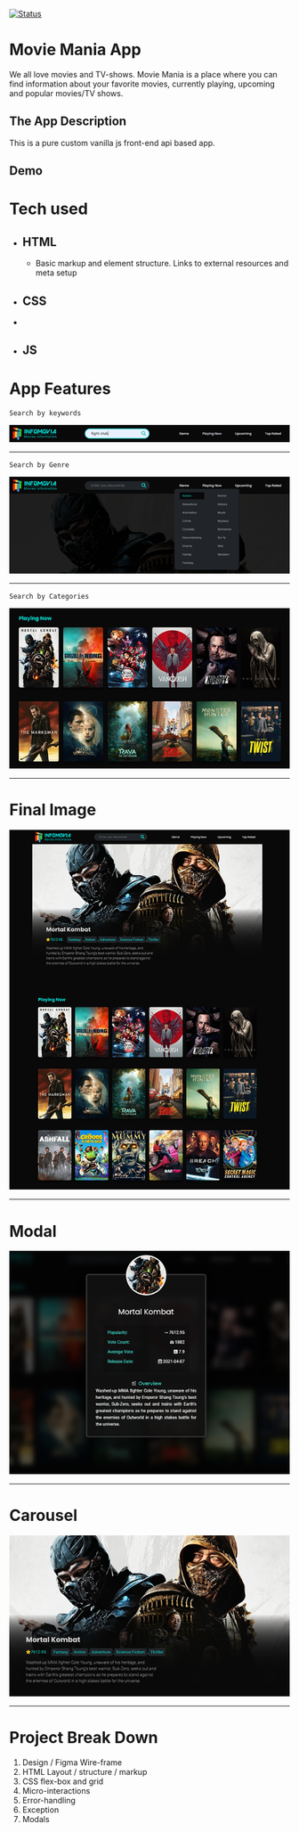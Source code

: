 [ ![Status][Badge-Status] ][Site-Page]

# Movie Mania App
We all love movies and TV-shows. Movie Mania is a place where you can find information about your favorite movies, currently playing, upcoming and popular movies/TV shows.

## The App Description
This is a pure custom vanilla js front-end api based app. 

## Demo

# Tech used
 - ## HTML
    - Basic markup and element structure. Links to external resources and meta setup
 - ## CSS
  - 
 - ## JS

# App Features
```
Search by keywords
```
![Category](./assets/images/github_resources/search.png)

- - -
```
Search by Genre
```
![Category](./assets/images/github_resources/genre.png)

- - -

```
Search by Categories
```
![Category](./assets/images/github_resources/category.png)


- - -

# Final Image
![Category](./assets/images/github_resources/screenShot.png)

- - -

 # Modal
![Category](./assets/images/github_resources/modal.png)

- - -

 # Carousel
![Category](./assets/images/github_resources/carousel.png)

- - -

# Project Break Down
 1. Design / Figma Wire-frame
 2. HTML Layout / structure / markup
 3. CSS flex-box and grid
 4. Micro-interactions
 5. Error-handling
 6. Exception
 7. Modals


[Badge-Status]: https://img.shields.io/badge/Status-In_Development-informational?style=for-the-badge
[Badge-Contributors]: https://img.shields.io/badge/Contributors-4-lightgreen?style=for-the-badge
[Site-Page]: https://

[Figma]: https://www.figma.com/file/teMV2bbWUKLSKlkn8NHn0I/Poke-Store?node-id=0%3A1
[Trello]: https://trello.com/b/fz2gTMMX/poke-store
[Google Docs]: ___

[React]: https://reactjs.org/
[Sass]: https://sass-lang.com/
[JavaScript]: https://en.wikipedia.org/wiki/JavaScript
[TypeScript]: https://www.typescriptlang.org/
[React-Router-Dom]: https://reactrouter.com/
[Badge-React]: https://img.shields.io/badge/-React-20232A.svg?&style=for-the-badge&logo=React&logoColor=61DAFB
[Badge-Sass]: https://img.shields.io/badge/-Sass-hotpink.svg?&style=for-the-badge&logo=Sass&logoColor=FFF
[Badge-JavaScript]: https://img.shields.io/badge/-JavaScript-323330.svg?&style=for-the-badge&logo=JavaScript&logoColor=F0DB4F
[Badge-TypeScript]: https://img.shields.io/badge/-TypeScript-323330.svg?&style=for-the-badge&logo=TypeScript&logoColor=007ACC
[Badge-React-Router-Dom]: https://img.shields.io/badge/-React_Router-CA4245.svg?style=for-the-badge&logo=React-Router&logoColor=FFF
